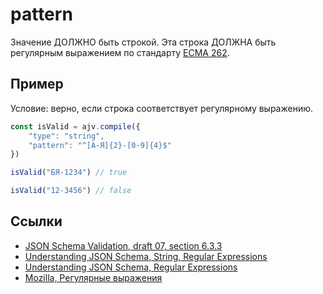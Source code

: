# pattern
Значение ДОЛЖНО быть строкой. Эта строка ДОЛЖНА быть регулярным выражением по стандарту [ECMA 262](https://www.ecma-international.org/publications/files/ECMA-ST/Ecma-262.pdf).

## Пример
Условие: верно, если строка соответствует регулярному выражению.

```js
const isValid = ajv.compile({
    "type": "string",
    "pattern": "^[А-Я]{2}-[0-9]{4}$"
})
```

```js
isValid("БЯ-1234") // true
```

```js
isValid("12-3456") // false
```

## Ссылки
- [JSON Schema Validation, draft 07, section 6.3.3](https://json-schema.org/draft-07/json-schema-validation.html#rfc.section.6.3.3)
- [Understanding JSON Schema, String, Regular Expressions](https://json-schema.org/understanding-json-schema/reference/string.html#regular-expressions)
- [Understanding JSON Schema, Regular Expressions](https://json-schema.org/understanding-json-schema/reference/regular_expressions.html#regular-expressions)
- [Mozilla, Регулярные выражения](https://developer.mozilla.org/ru/docs/Web/JavaScript/Guide/Regular_Expressions)
